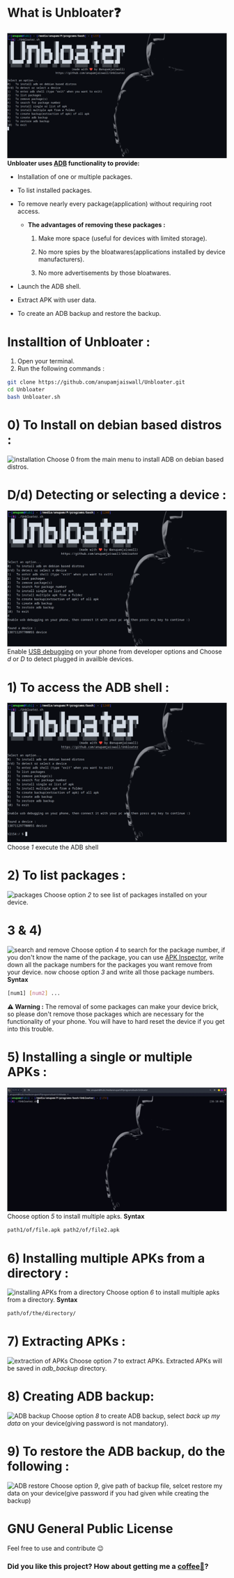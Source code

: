 # What is Unbloater❓
![Main menu](https://github.com/anupamjaiswall/Unbloater/blob/main/media/main_menu.png?raw=true)
**Unbloater uses [ADB](https://developer.android.com/studio/command-line/adb) functionality to provide:**
* Installation of one or multiple packages.
* To list installed packages.
* To remove nearly every package(application) without requiring root access.
    * **The advantages of removing these packages :**

        1.  Make more space (useful for devices with limited storage).

        2.  No more spies by the bloatwares(applications installed by device manufacturers).

        3.  No more advertisements by those bloatwares.

* Launch the ADB shell.
* Extract APK with user data.
* To create an ADB backup and restore the backup.

# Installtion of Unbloater :
1. Open your terminal.
2. Run the following commands :
```bash
git clone https://github.com/anupamjaiswall/Unbloater.git
cd Unbloater
bash Unbloater.sh
```

# 0) To Install on debian based distros :
![installation](https://github.com/anupamjaiswall/Unbloater/blob/main/media/0.gif?raw=true)
Choose 0 from the main menu to install ADB on debian based distros.

# D/d) Detecting or selecting a device :
![detection](https://github.com/anupamjaiswall/Unbloater/blob/main/media/2detection.png?raw=true)
Enable [USB debugging](https://www.embarcadero.com/starthere/xe5/mobdevsetup/android/en/enabling_usb_debugging_on_an_android_device.html) on your phone from developer options and Choose *d* or *D* to detect plugged in availble devices.

# 1) To access the ADB shell :
![ADB shell](https://github.com/anupamjaiswall/Unbloater/blob/main/media/1adb_shell.png?raw=true)
Choose *1* execute the ADB shell

# 2) To list packages :
![packages](https://github.com/anupamjaiswall/Unbloater/blob/main/media/2.gif?raw=true)
Choose option *2* to see list of packages installed on your device.

# 3 & 4)
![search and remove](https://github.com/anupamjaiswall/Unbloater/blob/main/media/3-and-4.gif?raw=true)
Choose option *4* to search for the package number, if you don't know the name of the package, you can use [APK Inspector](https://play.google.com/store/apps/details?id=net.jevinstudios.apkinspector&hl=en_IN&gl=US), write down all the package numbers for the packages you want remove from your device.
now choose option *3* and write all those package numbers.
**Syntax**
```bash
[num1] [num2] ...
```
**⚠️  Warning :**
The removal of some packages can make your device brick, so please don't remove those packages which are necessary for the functionality of your phone. You will have to hard reset the device if you get into this trouble.

# 5) Installing a single or multiple APKs :
![install list of APKs](https://github.com/anupamjaiswall/Unbloater/blob/main/media/5.gif?raw=true)
Choose option *5* to install multiple apks.
**Syntax**
```bash
path1/of/file.apk path2/of/file2.apk
```

# 6) Installing multiple APKs from a directory :
![installing APKs from a directory](https://github.com/anupamjaiswall/Unbloater/blob/main/media/6.gif?raw=true)
Choose option *6* to install multiple apks from a directory.
**Syntax**
```bash
path/of/the/directory/
```

# 7) Extracting APKs :
![extraction of APKs](https://github.com/anupamjaiswall/Unbloater/blob/main/media/7.gif?raw=true)
Choose option *7* to extract APKs. Extracted APKs will be saved in *adb_backup* directory.

# 8) Creating ADB backup:
![ADB backup](https://github.com/anupamjaiswall/Unbloater/blob/main/media/8.gif?raw=true)
Choose option *8* to create ADB backup, select *back up my data* on your device(giving password is not mandatory).

# 9) To restore the ADB backup, do the following :
![ADB restore](https://github.com/anupamjaiswall/Unbloater/blob/main/media/9.gif?raw=true)
Choose option *9*, give path of backup file, selcet restore my data on your device(give password if you had given while creating the backup)

# GNU General Public License
Feel free to use and contribute 😉

### Did you like this project? How about getting me a [coffee🍵](https://www.buymeacoffee.com/anupamjaiswall)?
